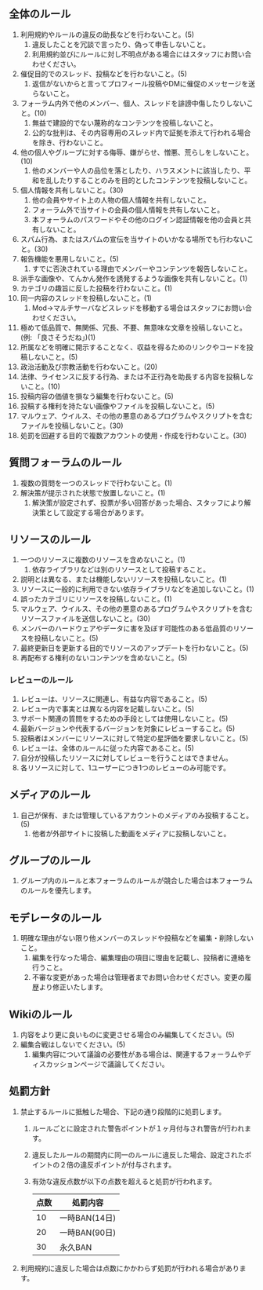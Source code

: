 ## 全体のルール
1. 利用規約やルールの違反の助長などを行わないこと。(5)
   1. 違反したことを冗談で言ったり、偽って申告しないこと。
   1. 利用規約並びにルールに対し不明点がある場合にはスタッフにお問い合わせください。
1. 催促目的でのスレッド、投稿などを行わないこと。(5)
   1. 返信がないからと言ってプロフィール投稿やDMに催促のメッセージを送らないこと。
1. フォーラム内外で他のメンバー、個人、スレッドを誹謗中傷したりしないこと。(10)
   1. 無益で建設的でない蔑称的なコンテンツを投稿しないこと。
   1. 公的な批判は、その内容専用のスレッド内で証拠を添えて行われる場合を除き、行わないこと。
1. 他の個人やグループに対する侮辱、嫌がらせ、憎悪、荒らしをしないこと。(10)
   1. 他のメンバーや人の品位を落としたり、ハラスメントに該当したり、平和を乱したりすることのみを目的としたコンテンツを投稿しないこと。
1. 個人情報を共有しないこと。(30)
   1. 他の会員やサイト上の人物の個人情報を共有しないこと。
   1. フォーラム外で当サイトの会員の個人情報を共有しないこと。
   1. 本フォーラムのパスワードやその他のログイン認証情報を他の会員と共有しないこと。
1. スパム行為、またはスパムの宣伝を当サイトのいかなる場所でも行わないこと。(30)
1. 報告機能を悪用しないこと。(5)
   1. すでに否決されている理由でメンバーやコンテンツを報告しないこと。
1. 派手な画像や、てんかん発作を誘発するような画像を共有しないこと。(1)
1. カテゴリの趣旨に反した投稿を行わないこと。(1)
1. 同一内容のスレッドを投稿しないこと。(1)
   1. Mod→マルチサーバなどスレッドを移動する場合はスタッフにお問い合わせください。
1. 極めて低品質で、無関係、冗長、不要、無意味な文章を投稿しないこと。(例: 「良さそうだね」)(1)
1. 所属などを明確に開示することなく、収益を得るためのリンクやコードを投稿しないこと。(5)
1. 政治活動及び宗教活動を行わないこと。(20)
1. 法律、ライセンスに反する行為、または不正行為を助長する内容を投稿しないこと。(10)
1. 投稿内容の価値を損なう編集を行わないこと。(5)
1. 投稿する権利を持たない画像やファイルを投稿しないこと。(5)
1. マルウェア、ウイルス、その他の悪意のあるプログラムやスクリプトを含むファイルを投稿しないこと。(30)
1. 処罰を回避する目的で複数アカウントの使用・作成を行わないこと。(30)

## 質問フォーラムのルール
1. 複数の質問を一つのスレッドで行わないこと。(1)
1. 解決策が提示された状態で放置しないこと。(1)
   1. 解決策が設定されず、投票が多い回答があった場合、スタッフにより解決策として設定する場合があります。

## リソースのルール
1. 一つのリソースに複数のリソースを含めないこと。(1)
   1. 依存ライブラリなどは別のリソースとして投稿すること。
1. 説明とは異なる、または機能しないリソースを投稿しないこと。(1)
1. リソースに一般的に利用できない依存ライブラリなどを追加しないこと。(1)
1. 誤ったカテゴリにリソースを投稿しないこと。(1)
1. マルウェア、ウイルス、その他の悪意のあるプログラムやスクリプトを含むリソースファイルを送信しないこと。(30)
1. メンバーのハードウェアやデータに害を及ぼす可能性のある低品質のリソースを投稿しないこと。(5)
1. 最終更新日を更新する目的でリソースのアップデートを行わないこと。(5)
1. 再配布する権利のないコンテンツを含めないこと。(5)

### レビューのルール
1. レビューは、リソースに関連し、有益な内容であること。(5)
1. レビュー内で事実とは異なる内容を記載しないこと。(5)
1. サポート関連の質問をするための手段としては使用しないこと。(5)
1. 最新バージョンや代表するバージョンを対象にレビューすること。(5)
1. 投稿者はメンバーにリソースに対して特定の星評価を要求しないこと。(5)
1. レビューは、全体のルールに従った内容であること。(5)
1. 自分が投稿したリソースに対してレビューを行うことはできません。
1. 各リソースに対して、1ユーザーにつき1つのレビューのみ可能です。

## メディアのルール
1. 自己が保有、または管理しているアカウントのメディアのみ投稿すること。(5)
   1. 他者が外部サイトに投稿した動画をメディアに投稿しないこと。

## グループのルール
1. グループ内のルールと本フォーラムのルールが競合した場合は本フォーラムのルールを優先します。

## モデレータのルール
1. 明確な理由がない限り他メンバーのスレッドや投稿などを編集・削除しないこと。
   1. 編集を行なった場合、編集理由の項目に理由を記載し、投稿者に連絡を行うこと。
   1. 不審な変更があった場合は管理者までお問い合わせください。変更の履歴より修正いたします。

## Wikiのルール
1. 内容をより更に良いものに変更させる場合のみ編集してください。(5)
1. 編集合戦はしないでください。(5)
   1. 編集内容について議論の必要性がある場合は、関連するフォーラムやディスカッションページで議論してください。

## 処罰方針
1. 禁止するルールに抵触した場合、下記の通り段階的に処罰します。
   1. ルールごとに設定された警告ポイントが１ヶ月付与され警告が行われます。
   1. 違反したルールの期間内に同一のルールに違反した場合、設定されたポイントの２倍の違反ポイントが付与されます。
   1. 有効な違反点数が以下の点数を超えると処罰が行われます。

      | 点数 | 処罰内容      |
      |------|---------------|
      | 10   | 一時BAN(14日) |
      | 20   | 一時BAN(90日) |
      | 30   | 永久BAN       |
1. 利用規約に違反した場合は点数にかかわらず処罰が行われる場合があります。


